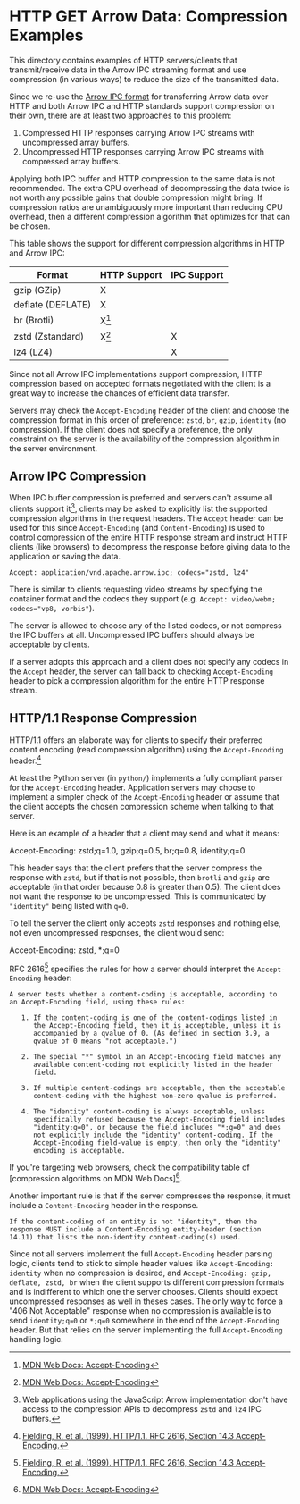 <!---
  Licensed to the Apache Software Foundation (ASF) under one
  or more contributor license agreements.  See the NOTICE file
  distributed with this work for additional information
  regarding copyright ownership.  The ASF licenses this file
  to you under the Apache License, Version 2.0 (the
  "License"); you may not use this file except in compliance
  with the License.  You may obtain a copy of the License at

    http://www.apache.org/licenses/LICENSE-2.0

  Unless required by applicable law or agreed to in writing,
  software distributed under the License is distributed on an
  "AS IS" BASIS, WITHOUT WARRANTIES OR CONDITIONS OF ANY
  KIND, either express or implied.  See the License for the
  specific language governing permissions and limitations
  under the License.
-->

# HTTP GET Arrow Data: Compression Examples

This directory contains examples of HTTP servers/clients that transmit/receive data in the Arrow IPC streaming format and use compression (in various ways) to reduce the size of the transmitted data.

Since we re-use the [Arrow IPC format][ipc] for transferring Arrow data over
HTTP and both Arrow IPC and HTTP standards support compression on their own,
there are at least two approaches to this problem:

1. Compressed HTTP responses carrying Arrow IPC streams with uncompressed
   array buffers.
2. Uncompressed HTTP responses carrying Arrow IPC streams with compressed
   array buffers.

Applying both IPC buffer and HTTP compression to the same data is not
recommended. The extra CPU overhead of decompressing the data twice is
not worth any possible gains that double compression might bring. If
compression ratios are unambiguously more important than reducing CPU
overhead, then a different compression algorithm that optimizes for that can
be chosen.

This table shows the support for different compression algorithms in HTTP and
Arrow IPC:

| Format             | HTTP Support    | IPC Support     |
| ------------------ | --------------- | --------------- |
| gzip (GZip)        | X               |                 |
| deflate (DEFLATE)  | X               |                 |
| br (Brotli)        | X[^2]           |                 |
| zstd (Zstandard)   | X[^2]           | X               |
| lz4 (LZ4)          |                 | X               |

Since not all Arrow IPC implementations support compression, HTTP compression
based on accepted formats negotiated with the client is a great way to increase
the chances of efficient data transfer.

Servers may check the `Accept-Encoding` header of the client and choose the
compression format in this order of preference: `zstd`, `br`, `gzip`,
`identity` (no compression). If the client does not specify a preference, the
only constraint on the server is the availability of the compression algorithm
in the server environment.

## Arrow IPC Compression

When IPC buffer compression is preferred and servers can't assume all clients
support it[^3], clients may be asked to explicitly list the supported compression
algorithms in the request headers. The `Accept` header can be used for this
since `Accept-Encoding` (and `Content-Encoding`) is used to control compression
of the entire HTTP response stream and instruct HTTP clients (like browsers) to
decompress the response before giving data to the application or saving the
data.

    Accept: application/vnd.apache.arrow.ipc; codecs="zstd, lz4"

There is similar to clients requesting video streams by specifying the
container format and the codecs they support
(e.g. `Accept: video/webm; codecs="vp8, vorbis"`).

The server is allowed to choose any of the listed codecs, or not compress the
IPC buffers at all. Uncompressed IPC buffers should always be acceptable by
clients.

If a server adopts this approach and a client does not specify any codecs in
the `Accept` header, the server can fall back to checking `Accept-Encoding`
header to pick a compression algorithm for the entire HTTP response stream.

## HTTP/1.1 Response Compression

HTTP/1.1 offers an elaborate way for clients to specify their preferred
content encoding (read compression algorithm) using the `Accept-Encoding`
header.[^1]

At least the Python server (in `python/`)  implements a fully compliant
parser for the `Accept-Encoding` header. Application servers may choose
to implement a simpler check of the `Accept-Encoding` header or assume
that the client accepts the chosen compression scheme when talking
to that server.

Here is an example of a header that a client may send and what it means:

   Accept-Encoding: zstd;q=1.0, gzip;q=0.5, br;q=0.8, identity;q=0

This header says that the client prefers that the server compress the
response with `zstd`, but if that is not possible, then `brotli` and `gzip`
are acceptable (in that order because 0.8 is greater than 0.5). The client
does not want the response to be uncompressed. This is communicated by
`"identity"` being listed with `q=0`.

To tell the server the client only accepts `zstd` responses and nothing
else, not even uncompressed responses, the client would send:

   Accept-Encoding: zstd, *;q=0

RFC 2616[^1] specifies the rules for how a server should interpret the
`Accept-Encoding` header:

    A server tests whether a content-coding is acceptable, according to
    an Accept-Encoding field, using these rules:

       1. If the content-coding is one of the content-codings listed in
          the Accept-Encoding field, then it is acceptable, unless it is
          accompanied by a qvalue of 0. (As defined in section 3.9, a
          qvalue of 0 means "not acceptable.")

       2. The special "*" symbol in an Accept-Encoding field matches any
          available content-coding not explicitly listed in the header
          field.

       3. If multiple content-codings are acceptable, then the acceptable
          content-coding with the highest non-zero qvalue is preferred.

       4. The "identity" content-coding is always acceptable, unless
          specifically refused because the Accept-Encoding field includes
          "identity;q=0", or because the field includes "*;q=0" and does
          not explicitly include the "identity" content-coding. If the
          Accept-Encoding field-value is empty, then only the "identity"
          encoding is acceptable.

If you're targeting web browsers, check the compatibility table of [compression
algorithms on MDN Web Docs][^2].

Another important rule is that if the server compresses the response, it
must include a `Content-Encoding` header in the response.

    If the content-coding of an entity is not "identity", then the
    response MUST include a Content-Encoding entity-header (section
    14.11) that lists the non-identity content-coding(s) used.

Since not all servers implement the full `Accept-Encoding` header parsing
logic, clients tend to stick to simple header values like
`Accept-Encoding: identity` when no compression is desired, and
`Accept-Encoding: gzip, deflate, zstd, br` when the client supports different
compression formats and is indifferent to which one the server chooses. Clients
should expect uncompressed responses as well in theses cases. The only way to
force a "406 Not Acceptable" response when no compression is available is to
send `identity;q=0` or `*;q=0` somewhere in the end of the `Accept-Encoding`
header. But that relies on the server implementing the full `Accept-Encoding`
handling logic.


[^1]: [Fielding, R. et al. (1999). HTTP/1.1. RFC 2616, Section 14.3 Accept-Encoding.](https://www.rfc-editor.org/rfc/rfc2616#section-14.3)
[^2]: [MDN Web Docs: Accept-Encoding](https://developer.mozilla.org/en-US/docs/Web/HTTP/Headers/Content-Encoding#browser_compatibility)
[^3]: Web applications using the JavaScript Arrow implementation don't have
    access to the compression APIs to decompress `zstd` and `lz4` IPC buffers.

[ipc]: https://arrow.apache.org/docs/format/Columnar.html#serialization-and-interprocess-communication-ipc
